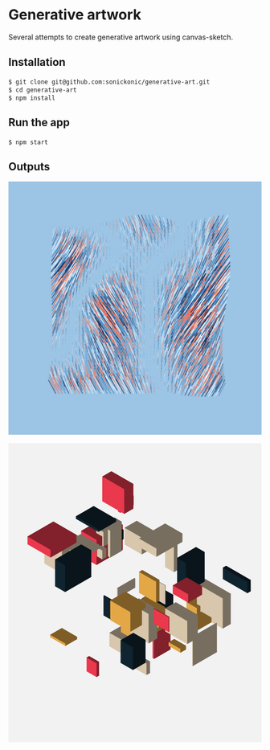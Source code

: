 # Generative artwork

Several attempts to create generative artwork using canvas-sketch.

## Installation

    $ git clone git@github.com:sonickonic/generative-art.git
    $ cd generative-art
    $ npm install

## Run the app

    $ npm start

## Outputs

![sketch-output](./images/sketch-output.png)

![webgl-output](./images/webgl-output.png)

